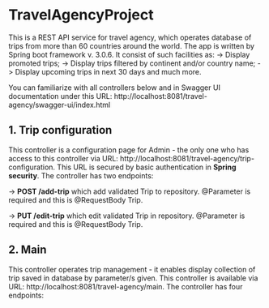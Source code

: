 # TravelAgencyProject

This is a REST API service for travel agency, which operates database of trips from more than 60 countries around the world.
The app is written by Spring boot framework v. 3.0.6. It consist of such facilities as:
-> Display promoted trips;
-> Display trips filtered by continent and/or country name;
-> Display upcoming trips in next 30 days and much more.

You can familiarize with all controllers below and in Swagger UI documentation under this URL: http://localhost:8081/travel-agency/swagger-ui/index.html

## 1. Trip configuration

This controller is a configuration page for Admin - the only one who has access to this controller via URL: http://localhost:8081/travel-agency/trip-configuration.
This URL is secured by basic authentication in **Spring security**. The controller has two endpoints:

-> **POST /add-trip** which add validated Trip to repository.
@Parameter is required and this is @RequestBody Trip.

-> **PUT /edit-trip** which edit validated Trip in repository.
@Parameter is required and this is @RequestBody Trip.

## 2. Main
This controller operates trip management - it enables display collection of trip saved in database by parameter/s given.
This controller is available via URL: http://localhost:8081/travel-agency/main. The controller has four endpoints:
